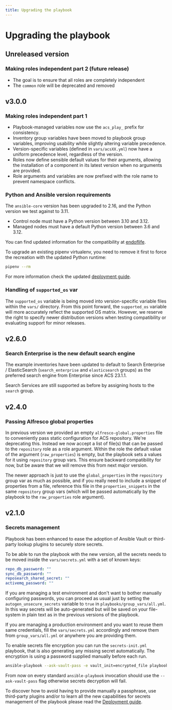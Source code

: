 ```yaml
---
title: Upgrading the playbook
---
```


# Upgrading the playbook

## Unreleased version

### Making roles independent part 2 (future release)

* The goal is to ensure that all roles are completely independent
* The `common` role will be deprecated and removed

## v3.0.0

### Making roles independent part 1

* Playbook-managed variables now use the `acs_play_` prefix for consistency.
* Inventory group variables have been moved to playbook group variables,
  improving usability while slightly altering variable precedence.
* Version-specific variables (defined in `vars/acsXX.yml`) now have a uniform
  precedence level, regardless of the version.
* Roles now define sensible default values for their arguments, allowing the
  installation of a component in its latest version when no arguments are
  provided.
* Role arguments and variables are now prefixed with the role name to prevent
  namespace conflicts.

### Python and Ansible version requirements

The `ansible-core` version has been upgraded to 2.16, and the Python version we
test against to 3.11.

* Control node must have a Python version between 3.10 and
  3.12.
* Managed nodes must have a default Python version between 3.6 and 3.12.

You can find updated information for the compatibility at
[endoflife](https://endoflife.date/ansible-core#compatibility).

To upgrade an existing pipenv virtualenv, you need to remove it first to force
the recreation with the updated Python runtime:

```bash
pipenv --rm
```

For more information check the updated [deployment guide](deployment-guide.md#setup-python-runtime).

### Handling of `supported_os` var

The `supported_os` variable is being moved into version-specific variable files
within the `vars/` directory. From this point forward, the `supported_os`
variable will more accurately reflect the supported OS matrix. However, we
reserve the right to specify newer distribution versions when testing
compatibility or evaluating support for minor releases.

## v2.6.0

### Search Enterprise is the new default search engine

The example inventories have been updated to default to Search Enterprise /
ElasticSearch (`search_enterprise` and `elasticsearch` groups) as the preferred
search engine from Enterprise since ACS 23.1.1.

Search Services are still supported as before by assigning hosts to the `search`
group.

## v2.4.0

### Passing Alfresco global properties

In previous version we provided an empty `alfresco-global.properties` file to
conveniently pass static configuration for ACS repository. We're deprecating
this.
Instead we now accept a list of file(s) that can be passed to the `repository`
role as a role argument. Within the role the default value of the argument
(`raw_properties`) is empty, but the playbook sets a values for it using
`repository` group vars. This ensure backward compatibility for now, but be
aware that we will remove this from next major version.

The newer approach is just to use the `global_properties` in the `repository`
group var as much as possible, and if you really need to include a snippet of
properties from a file, reference this file in the `properties_snippets` in
the same `repository` group vars (which will be passed automatically by the
playbook to the `raw_properties` role argument).

## v2.1.0

### Secrets management

Playbook has been enhanced to ease the adoption of Ansible Vault or third-party
lookup plugins to securely store secrets.

To be able to run the playbook with the new version, all the secrets needs to be
moved inside the `vars/secrets.yml` with a set of known keys:

```yml
repo_db_password: ""
sync_db_password: ""
reposearch_shared_secret: ""
activemq_password: ""
```

If you are managing a test environment and don't want to bother manually
configuring passwords, you can proceed as usual just by setting the
`autogen_unsecure_secrets` variable to `true` in `playbooks/group_vars/all.yml`. In this
way secrets will be auto-generated but will be saved on your file-system in
plain text as in the previous versions of the playbook.

If you are managing a production environment and you want to reuse them same
credentials, fill the `vars/secrets.yml` accordingly and remove them from
`group_vars/all.yml` or anywhere you are providing them.

To enable secrets file encryption you can run the `secrets-init.yml` playbook,
that is also generating any missing secret automatically. The encryption is
using a password supplied manually before each run.

```bash
ansible-playbook --ask-vault-pass -e vault_init=encrypted_file playbooks/secrets-init.yml
```

From now on every standard `ansible-playbook` invocation should use the
`--ask-vault-pass` flag otherwise secrets decryption will fail.

To discover how to avoid having to provide manually a passphrase, use
third-party plugins and/or to learn all the new capabilities for secrets
management of the playbook please read the [Deployment guide](deployment-guide.md#secrets-management).
